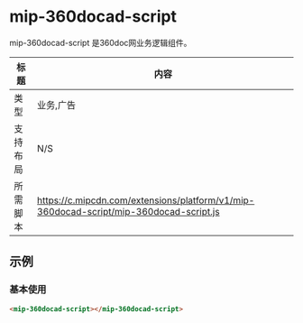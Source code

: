 ﻿# mip-360docad-script

mip-360docad-script 是360doc网业务逻辑组件。

标题|内容
----|----
类型|业务,广告
支持布局|N/S
所需脚本|https://c.mipcdn.com/extensions/platform/v1/mip-360docad-script/mip-360docad-script.js

## 示例

### 基本使用

```html
<mip-360docad-script></mip-360docad-script>
```
